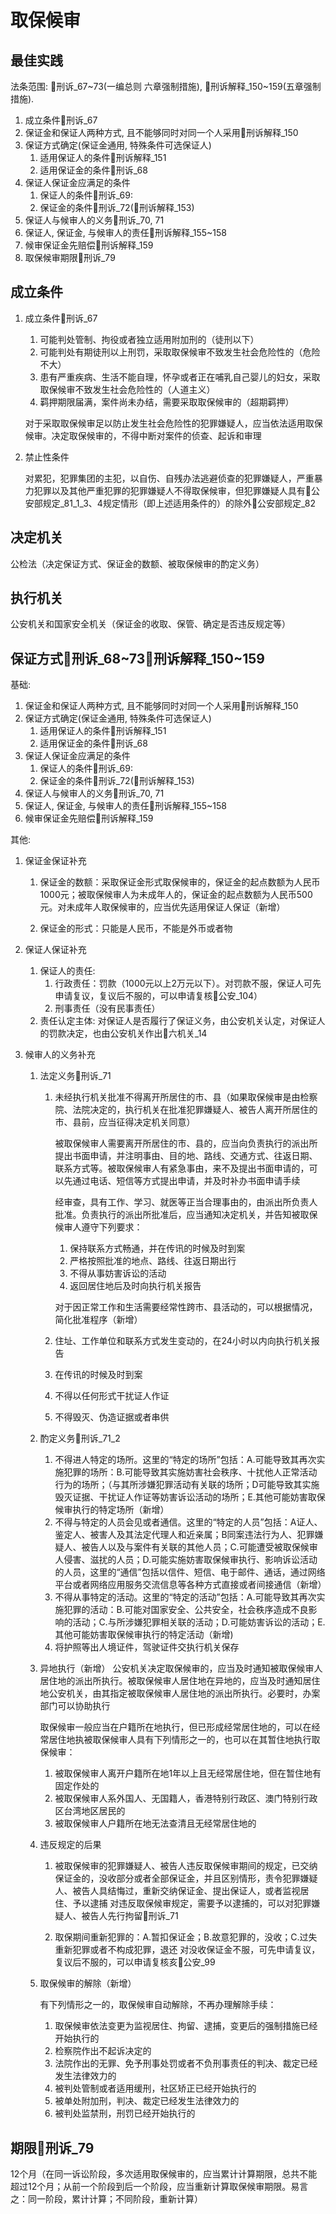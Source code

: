 # 取保候审

## 最佳实践

法条范围: 🚪刑诉_67~73(一编总则 六章强制措施), 🚪刑诉解释_150~159(五章强制措施). 

1. 成立条件🚪刑诉_67
2. 保证金和保证人两种方式, 且不能够同时对同一个人采用🚪刑诉解释_150
3. 保证方式确定(保证金通用, 特殊条件可选保证人)
    1. 适用保证人的条件🚪刑诉解释_151
    2. 适用保证金的条件🚪刑诉_68
4. 保证人保证金应满足的条件
    1. 保证人的条件🚪刑诉_69: 
    2. 保证金的条件🚪刑诉_72(🚪刑诉解释_153)
5. 保证人与候审人的义务🚪刑诉_70, 71
6. 保证人, 保证金, 与候审人的责任🚪刑诉解释_155~158
7. 候审保证金先赔偿🚪刑诉解释_159
8. 取保候审期限🚪刑诉_79


## 成立条件

1. 成立条件🚪刑诉_67

    1. 可能判处管制、拘役或者独立适用附加刑的（徒刑以下）
    2. 可能判处有期徒刑以上刑罚，采取取保候审不致发生社会危险性的（危险不大）
    3. 患有严重疾病、生活不能自理，怀孕或者正在哺乳自己婴儿的妇女，采取取保候审不致发生社会危险性的（人道主义）
    4. 羁押期限届满，案件尚未办结，需要采取取保候审的（超期羁押）

    对于采取取保候审足以防止发生社会危险性的犯罪嫌疑人，应当依法适用取保候审。决定取保候审的，不得中断对案件的侦查、起诉和审理

2. 禁止性条件

    对累犯，犯罪集团的主犯，以自伤、自残办法逃避侦查的犯罪嫌疑人，严重暴力犯罪以及其他严重犯罪的犯罪嫌疑人不得取保候审，但犯罪嫌疑人具有🚪公安部规定_81_1_3、4规定情形（即上述适用条件的）的除外🚪公安部规定_82

## 决定机关
    
公检法（决定保证方式、保证金的数额、被取保候审的酌定义务）

## 执行机关

公安机关和国家安全机关（保证金的收取、保管、确定是否违反规定等）


## 保证方式🚪刑诉_68~73🚪刑诉解释_150~159

基础:

1. 保证金和保证人两种方式, 且不能够同时对同一个人采用🚪刑诉解释_150
2. 保证方式确定(保证金通用, 特殊条件可选保证人)
    1. 适用保证人的条件🚪刑诉解释_151
    2. 适用保证金的条件🚪刑诉_68
3. 保证人保证金应满足的条件
    1. 保证人的条件🚪刑诉_69: 
    2. 保证金的条件🚪刑诉_72(🚪刑诉解释_153)
4. 保证人与候审人的义务🚪刑诉_70, 71
5. 保证人, 保证金, 与候审人的责任🚪刑诉解释_155~158
6. 候审保证金先赔偿🚪刑诉解释_159


其他: 

1. 保证金保证补充
    
    1. 保证金的数额：采取保证金形式取保候审的，保证金的起点数额为人民币1000元；被取保候审人为未成年人的，保证金的起点数额为人民币500元。对未成年人取保候审的，应当优先适用保证人保证（新增）
    
    2. 保证金的形式：只能是人民币，不能是外币或者物
    
2. 保证人保证补充
    
    1. 保证人的责任: 
        1. 行政责任：罚款（1000元以上2万元以下）。对罚款不服，保证人可先申请复议，复议后不服的，可以申请复核🚪公安_104）
        2. 刑事责任（没有民事责任）
    2. 责任认定主体: 对保证人是否履行了保证义务，由公安机关认定，对保证人的罚款决定，也由公安机关作出🚪六机关_14

3. 候审人的义务补充

    1. 法定义务🚪刑诉_71
        1. 未经执行机关批准不得离开所居住的市、县（如果取保候审是由检察院、法院决定的，执行机关在批准犯罪嫌疑人、被告人离开所居住的市、县前，应当征得决定机关同意）
            
            被取保候审人需要离开所居住的市、县的，应当向负责执行的派出所提出书面申请，并注明事由、目的地、路线、交通方式、往返日期、联系方式等。被取保候审人有紧急事由，来不及提出书面申请的，可以先通过电话、短信等方式提出申请，并及时补办书面申请手续
            
            经审查，具有工作、学习、就医等正当合理事由的，由派出所负责人批准。负责执行的派出所批准后，应当通知决定机关，并告知被取保候审人遵守下列要求：
            
            1. 保持联系方式畅通，并在传讯的时候及时到案
            2. 严格按照批准的地点、路线、往返日期出行
            3. 不得从事妨害诉讼的活动
            4. 返回居住地后及时向执行机关报告
            
            对于因正常工作和生活需要经常性跨市、县活动的，可以根据情况，简化批准程序（新增）
        
        2. 住址、工作单位和联系方式发生变动的，在24小时以内向执行机关报告
        3. 在传讯的时候及时到案
        4. 不得以任何形式干扰证人作证
        5. 不得毁灭、伪造证据或者串供


    2. 酌定义务🚪刑诉_71_2

        1. 不得进人特定的场所。这里的“特定的场所”包括：A.可能导致其再次实施犯罪的场所：B.可能导致其实施妨害社会秩序、十扰他人正常活动行为的场所；（与其所涉嫌犯罪活动有关联的场所；D可能导致其实施毁灭证据、干扰证人作证等妨害诉讼活动的场所；E.其他可能妨害取保候审执行的特定场所（新增）
        2. 不得与特定的人员会见或者通信。这里的“特定的人员”包括：A证人、鉴定人、被害人及其法定代理人和近亲属；B同案违法行为人、犯罪嫌疑人、被告人以及与案件有关联的其他人员；C.可能遭受被取保候审人侵害、滋扰的人员；D.可能实施妨害取保候审执行、影响诉讼活动的人员，这里的“通信”包括以信件、短信、电于邮件、通话，通过网络平台或者网络应用服务交流信息等各种方式直接或者间接通信（新增）
        3. 不得从事特定的活动。这里的“特定的活动”包括：A.可能导致其再次实施犯罪的活动：B.可能对国家安全、公共安全，社会秩序造成不良影响的活动；C.与所涉嫌犯罪相关联的活动；D.可能妨害诉讼的活动；E.其他可能妨害取保候审执行的特定活动（新增)
        4. 将护照等出人境证件，驾驶证件交执行机关保存

    3. 异地执行（新增）
        公安机关决定取保候审的，应当及时通知被取保候审人居住地的派出所执行。被取保候审人居住地在异地的，应当及时通知居住地公安机关，由其指定被取保候审人居住地的派出所执行。必要时，办案部门可以协助执行

        取保候审一般应当在户籍所在地执行，但已形成经常居住地的，可以在经常居住地执被取保候审人具有下列情形之一的，也可以在其暂住地执行取保候审：
        1. 被取保候审人离开户籍所在地1年以上且无经常居住地，但在暂住地有固定作处的
        2. 被取保候审人系外国人、无国籍人，香港特别行政区、澳门特别行政区台湾地区居民的
        3. 被取保候审人户籍所在地无法查清且无经常居住地的

    4. 违反规定的后果

        1. 被取保候审的犯罪嫌疑人、被告人违反取保候审期间的规定，已交纳保证金的，没收部分或者全部保证金，并且区别情形，责令犯罪嫌疑人、被告人具结悔过，重新交纳保证金、提出保证人，或者监视居住、予以逮捕
        对违反取保候审规定，需要予以逮捕的，可以对犯罪嫌疑人、被告人先行拘留🚪刑诉_71

        2. 取保期间重新犯罪的：A.暂扣保证金；B.故意犯罪的，没收；C.过失重新犯罪或者不构成犯罪，退还
        对没收保证金不服，可先申请复议，复议后不服的，可以申请复核亥🚪公安_99

    5. 取保候审的解除（新增）

        有下列情形之一的，取保候审自动解除，不再办理解除手续：
        1. 取保候审依法变更为监视居住、拘留、逮捕，变更后的强制措施已经开始执行的
        2. 检察院作出不起诉决定的
        3. 法院作出的无罪、免予刑事处罚或者不负刑事责任的判决、裁定已经发生法律效力的
        4. 被判处管制或者适用缓刑，社区矫正已经开始执行的
        5. 被单处附加刑，判决、裁定已经发生法律效力的
        6. 被判处监禁刑，刑罚已经开始执行的


## 期限🚪刑诉_79

12个月（在同一诉讼阶段，多次适用取保候审的，应当累计计算期限，总共不能超过12个月；从前一个阶段到后一个阶段，应当重新计算取保候审期限。易言之：同一阶段，累计计算；不同阶段，重新计算）
